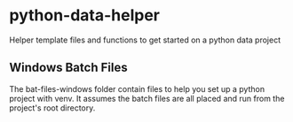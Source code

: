 # python-data-helper
Helper template files and functions to get started on a python data project

## Windows Batch Files
The bat-files-windows folder contain files to help you set up a
python project with venv. It assumes the batch files are all placed and 
run from the project's root directory.